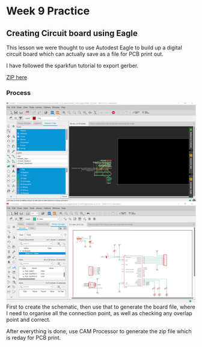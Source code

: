 # Week 9 Practice

## Creating Circuit board using Eagle

This lesson we were thought to use Autodest Eagle to build up a digital circuit board which can actually save as a file for PCB print out. 

I have followed the sparkfun tutorial to export gerber. 

[ZIP here](https://github.com/muziFiona/Uni-Response/blob/master/Advanced-Physical-Computing/Week_9/Media/Week_8.zip)

### Process
![Software Progress](https://github.com/muziFiona/Uni-Response/blob/master/Advanced-Physical-Computing/Week_9/Media/2019-12-01%20020725.jpg)
![Software Progress](https://github.com/muziFiona/Uni-Response/blob/master/Advanced-Physical-Computing/Week_9/Media/2019-12-01%20020725-2.jpg)
First to create the schematic, then use that to generate the board file, where I need to organise all the connection point, as well as checking any overlap point and correct. 

After everything is done, use CAM Processor to generate the zip file which is reday for PCB print. 